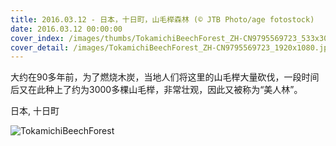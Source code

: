 ```yaml
---
title: 2016.03.12 - 日本，十日町，山毛榉森林 (© JTB Photo/age fotostock)
date: 2016.03.12 00:00:00
cover_index: /images/thumbs/TokamichiBeechForest_ZH-CN9795569723_533x300.jpg
cover_detail: /images/TokamichiBeechForest_ZH-CN9795569723_1920x1080.jpg
---
```


大约在90多年前，为了燃烧木炭，当地人们将这里的山毛榉大量砍伐，一段时间后又在此种上了约为3000多棵山毛榉，非常壮观，因此又被称为“美人林”。

日本, 十日町

![TokamichiBeechForest](/images/TokamichiBeechForest_ZH-CN9795569723_1920x1080.jpg)
